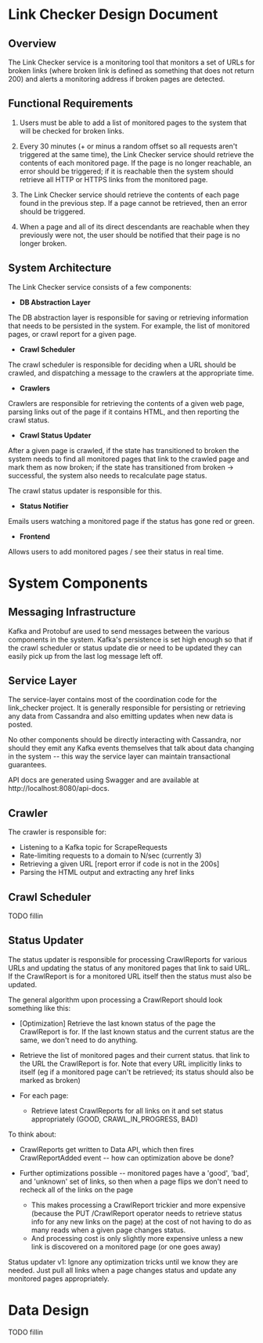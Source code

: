 # Link Checker Design Document

## Overview

The Link Checker service is a monitoring tool that monitors a set of URLs for broken links (where broken link is defined as something that does not return 200) and alerts a monitoring address if broken pages are detected.

## Functional Requirements

  1. Users must be able to add a list of monitored pages to the system that will be checked for broken links.
  
  1. Every 30 minutes (+ or minus a random offset so all requests aren't triggered at the same time), the Link Checker service should retrieve the contents of each monitored page. If the page is no longer reachable, an error should be triggered; if it is reachable then the system should retrieve all HTTP or HTTPS links from the monitored page.
  
  1. The Link Checker service should retrieve the contents of each page found in the previous step. If a page cannot be retrieved, then an error should be triggered.
  
  1. When a page and all of its direct descendants are reachable when they previously were not, the user should be notified that their page is no longer broken.
  
## System Architecture

 The Link Checker service consists of a few components:
 
 * **DB Abstraction Layer**
 
 The DB abstraction layer is responsible for saving or retrieving information that needs to be persisted in the system. For example, the list of monitored pages, or crawl report for a given page.
 
 * **Crawl Scheduler**
 
 The crawl scheduler is responsible for deciding when a URL should be crawled, and dispatching a message to the crawlers at the appropriate time. 
 
 * **Crawlers**
 
 Crawlers are responsible for retrieving the contents of a given web page, parsing links out of the page if it contains HTML, and then reporting the crawl status.
 
 * **Crawl Status Updater**

 After a given page is crawled, if the state has transitioned to broken the system needs to find all monitored pages that link to the crawled page and mark them as now broken; if the state has transitioned from broken -> successful, the system also needs to recalculate page status.
 
 The crawl status updater is responsible for this.
 
 * **Status Notifier**
 
 Emails users watching a monitored page if the status has gone red or green.
 
 * **Frontend**
 
 Allows users to add monitored pages / see their status in real time.
 

# System Components

## Messaging Infrastructure
 
Kafka and Protobuf are used to send messages between the various components in the system. Kafka's persistence is set high enough so that if the crawl scheduler or status update die or need to be updated they can easily pick up from the last log message left off.

## Service Layer

The service-layer contains most of the coordination code for the link_checker project. It is 
generally responsible for persisting or retrieving any data from Cassandra and also emitting updates when new data is posted.

No other components should be directly interacting with Cassandra, nor should they emit any Kafka events themselves that talk about data changing in the system -- this way the service layer can maintain transactional guarantees.

API docs are generated using Swagger and are available at http://localhost:8080/api-docs.

## Crawler

The crawler is responsible for:

 * Listening to a Kafka topic for ScrapeRequests
 * Rate-limiting requests to a domain to N/sec (currently 3)
 * Retrieving a given URL [report error if code is not in the 200s]
 * Parsing the HTML output and extracting any href links
 
## Crawl Scheduler

TODO fillin
 
## Status Updater

The status updater is responsible for processing CrawlReports for various URLs and updating the status of any monitored pages that link to said URL. If the CrawlReport is for a monitored URL itself then the status must also be updated.

The general algorithm upon processing a CrawlReport should look something like this:

 * [Optimization] Retrieve the last known status of the page the CrawlReport is for. If the last known status and the current status are the same, we don't need to do anything.
 
 * Retrieve the list of monitored pages and their current status. that link to the URL the CrawlReport is for. Note that every URL implicitly links to itself (eg if a monitored page can't be retrieved; its status should also be marked as broken)  
 * For each page:
 	* Retrieve latest CrawlReports for all links on it and set status appropriately (GOOD, CRAWL_IN_PROGRESS, BAD)
 	
To think about:

 * CrawlReports get written to Data API, which then fires CrawlReportAdded event -- how can optimization above be done?
   
 * Further optimizations possible -- monitored pages have a 'good', 'bad', and 'unknown' set of links, so then when a page flips we don't need to recheck all of the links on the page
 
 	* This makes processing a CrawlReport trickier and more expensive (because the PUT /CrawlReport operator needs to retrieve status info for any new links on the page) at the cost of not having to do as many reads when a given page changes status.
 	* And processing cost is only slightly more expensive unless a new link is discovered on a monitored page (or one goes away)

Status updater v1: Ignore any optimization tricks until we know they are needed. Just pull all links when a page changes status and update any monitored pages appropriately.

# Data Design

TODO fillin